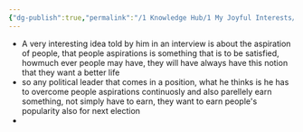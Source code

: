 ```yaml
---
{"dg-publish":true,"permalink":"/1 Knowledge Hub/1 My Joyful Interests/People/Prashant Kishore/","noteIcon":""}
---
```


- A very interesting idea told by him in an interview is about the aspiration of people, that people aspirations is something that is to be satisfied, howmuch ever people may have, they will have always have this notion that they want a better life
- so any political leader that comes in a position, what he thinks is he has to overcome people aspirations continuosly and also parellely earn something, not simply have to earn, they want to earn people's popularity also for next election
- 